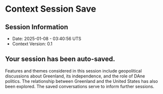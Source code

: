 # Context Session Save
 
## Session Information 
- Date: 2025-01-08 - 03:40:56 UTS 
- Context Version: 0.1 

## Your session has been auto-saved.
 
Features and themes considered in this session include geopolitical discussions about Greenland, its independence, and the role of DAne politics. The relationship between Greenland and the United States has also been explored. The saved conversations serve to inform further sessions.
